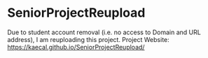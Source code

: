 # SeniorProjectReupload
Due to student account removal (i.e. no access to Domain and URL address), I am reuploading this project. 
Project Website: https://kaecal.github.io/SeniorProjectReupload/
